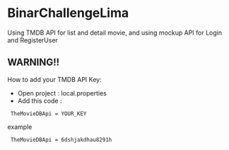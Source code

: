 # BinarChallengeLima
Using TMDB API for list and detail movie, and using mockup API for Login and RegisterUser

## WARNING!!
How to add your TMDB API Key:
- Open project : local.properties
- Add this code : 
```
 TheMovieDBApi = YOUR_KEY
```
example 
```
 TheMovieDBApi = 6dshjakdhau8291h
```

